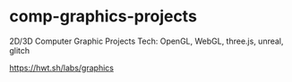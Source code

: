 # comp-graphics-projects

2D/3D Computer Graphic Projects 
Tech: OpenGL, WebGL, three.js, unreal, glitch

https://hwt.sh/labs/graphics